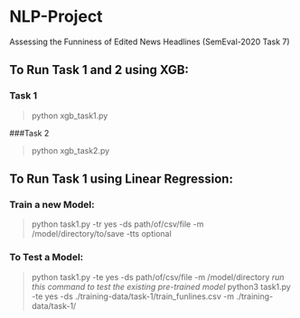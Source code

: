 # NLP-Project
Assessing the Funniness of Edited News Headlines (SemEval-2020 Task 7)

## To Run Task 1 and 2 using XGB:

### Task 1
  >python xgb_task1.py

###Task 2
  >python xgb_task2.py

## To Run Task 1 using Linear Regression:

### Train a new Model:
 >python task1.py -tr yes -ds path/of/csv/file -m /model/directory/to/save -tts optional

### To Test a Model:
  >python task1.py -te yes -ds path/of/csv/file -m /model/directory
  *run this command to test the existing pre-trained model*
  >python3 task1.py -te yes -ds ./training-data/task-1/train_funlines.csv -m ./training-data/task-1/
